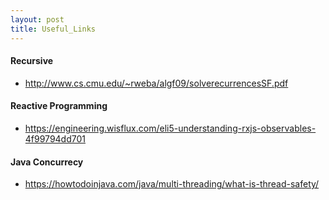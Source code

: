 ```yaml
---
layout: post
title: Useful_Links
---
```

#### Recursive

* http://www.cs.cmu.edu/~rweba/algf09/solverecurrencesSF.pdf

#### Reactive Programming

* https://engineering.wisflux.com/eli5-understanding-rxjs-observables-4f99794dd701

#### Java Concurrecy

* https://howtodoinjava.com/java/multi-threading/what-is-thread-safety/
